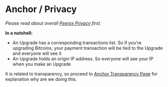 # Anchor / Privacy

<i class="fa fa-book"></i> *Please read about overall [Peerex Privacy](/overview/privacy.md) first.*

**In a nutshell:**

* An Upgrade has a corresponding transactions list. So if you're upgrading Bitcoins, your payment transaction will be tied to the Upgrade and everyone will see it
* An Upgrade holds an origin IP address. So everyone will see your IP when you make an Upgrade

It is related to transparency, so proceed to <i class="fa fa-book"></i> [Anchor Transparency Page](/anchor/transparency.md) for explanation why are we doing this.
